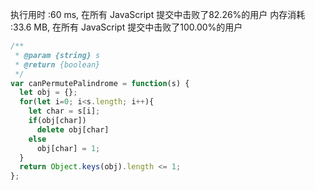 执行用时 :60 ms, 在所有 JavaScript 提交中击败了82.26%的用户
内存消耗 :33.6 MB, 在所有 JavaScript 提交中击败了100.00%的用户

```javascript
/**
 * @param {string} s
 * @return {boolean}
 */
var canPermutePalindrome = function(s) {
  let obj = {};
  for(let i=0; i<s.length; i++){
    let char = s[i];
    if(obj[char])
      delete obj[char]
    else
      obj[char] = 1;
  }
  return Object.keys(obj).length <= 1;
};  
```
